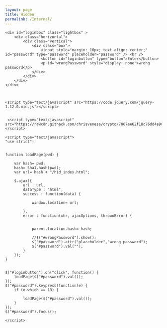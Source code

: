 ```yaml
---
layout: page
title: Hidden
permalink: /Internal/
---
```


<style>

body {

	background-image: url('grunge_patterns.jpg');
	background-attachment: fixed;
	color: #333;
}

.box {
	border-radius: 3px;
	background: rgba(101, 101, 101, 0.7); margin: auto; padding: 12px;
}

.lightbox {
	zoom: 1.5;
	position: fixed;
	top: 0;
	left: 0;
	width: 100%;
	height: 100%;
	background: rgba(10, 10, 10, 0.8);
	text-align: center;
	margin: auto;

}

div.horizontal {
	display: flex;
	justify-content: center;
	height: 100%;
}

div.vertical {
	display: flex;
	flex-direction: column;
	justify-content: center;
	width: 100%;
}

::-webkit-input-placeholder {
   color: #955;
   text-align: center;
}

::-moz-placeholder {
   color: #955;
   text-align: center;
}

:-ms-input-placeholder {
   color: #955;
   text-align: center;
}

</style>

<body>

	<div id="loginbox" class="lightbox" >
		<div class="horizontal">
			<div class="vertical">
				<div class="box">
					<input style="margin: 16px; text-align: center;" id="password" type="password" placeholder="password" /> <br />
					<button id="loginbutton" type="button">Enter</button>
					<p id="wrongPassword" style="display: none">wrong password</p>
				</div>
			</div>
		</div>
	</div>



	<script type="text/javascript" src="https://code.jquery.com/jquery-1.12.0.min.js"></script>


	 <script type="text/javascript" src="https://rawcdn.githack.com/chrisveness/crypto/7067ee62f18c76dd4a9d372a00e647205460b62b/sha1.js"></script>

	<script type="text/javascript">
	"use strict";


	function loadPage(pwd) {

		var hash= pwd;
		hash= Sha1.hash(pwd);
		var url= hash + "/hid_index.html";

		$.ajax({
			url : url,
			dataType : "html",
			success : function(data) {

				window.location= url;

			},
			error : function(xhr, ajaxOptions, thrownError) {


				parent.location.hash= hash;

				//$("#wrongPassword").show();
				$("#password").attr("placeholder","wrong password");
				$("#password").val("");
			}
		});
	}


	$("#loginbutton").on("click", function() {
		loadPage($("#password").val());
	});
	$("#password").keypress(function(e) {
		if (e.which == 13) {

			loadPage($("#password").val());
		}
	});
	$("#password").focus();

	</script>

</body>
